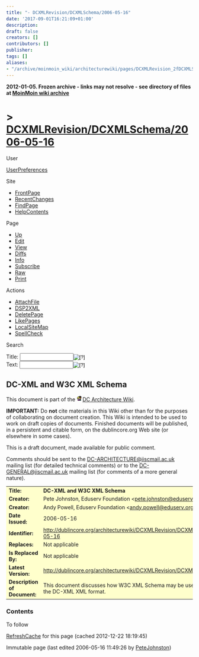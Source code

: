 ```yaml
---
title: "- DCXMLRevision/DCXMLSchema/2006-05-16"
date: '2017-09-01T16:21:09+01:00'
description: 
draft: false
creators: []
contributors: []
publisher: 
tags: []
aliases:
- "/archive/moinmoin_wiki/architecturewiki/pages/DCXMLRevision_2fDCXMLSchema_2f2006_2d05_2d16.html"
---
```


**2012-01-05. Frozen archive - links may not resolve - see directory of files at [MoinMoin wiki archive](/moinmoin-wiki-archive/)**

# > [DCXMLRevision/DCXMLSchema/2006-05-16](http://dublincore.org/architecturewiki/DCXMLRevision_2fDCXMLSchema_2f2006_2d05_2d16?action=fullsearch&value=%2F2006-05-16&literal=1&case=1&context=40 "Click here to do a full-text search for this title")

User

 [UserPreferences](http://dublincore.org/architecturewiki/UserPreferences)
  

Site

- [FrontPage](http://dublincore.org/architecturewiki/FrontPage)
- [RecentChanges](http://dublincore.org/architecturewiki/RecentChanges)
- [FindPage](http://dublincore.org/architecturewiki/FindPage)
- [HelpContents](http://dublincore.org/architecturewiki/HelpContents)

Page

- [Up](http://dublincore.org/architecturewiki/DCXMLRevision_2fDCXMLSchema "Up")
- [Edit](http://dublincore.org/architecturewiki/DCXMLRevision_2fDCXMLSchema_2f2006_2d05_2d16?action=edit "Edit")
- [View](http://dublincore.org/architecturewiki/DCXMLRevision_2fDCXMLSchema_2f2006_2d05_2d16 "View")
- [Diffs](http://dublincore.org/architecturewiki/DCXMLRevision_2fDCXMLSchema_2f2006_2d05_2d16?action=diff "Diffs")
- [Info](http://dublincore.org/architecturewiki/DCXMLRevision_2fDCXMLSchema_2f2006_2d05_2d16?action=info "Info")
- [Subscribe](http://dublincore.org/architecturewiki/DCXMLRevision_2fDCXMLSchema_2f2006_2d05_2d16?action=subscribe "Subscribe")
- [Raw](http://dublincore.org/architecturewiki/DCXMLRevision_2fDCXMLSchema_2f2006_2d05_2d16?action=raw "Raw")
- [Print](http://dublincore.org/architecturewiki/DCXMLRevision_2fDCXMLSchema_2f2006_2d05_2d16?action=print "Print")

Actions

- [AttachFile](http://dublincore.org/architecturewiki/DCXMLRevision_2fDCXMLSchema_2f2006_2d05_2d16?action=AttachFile)
- [DSP2XML](http://dublincore.org/architecturewiki/DCXMLRevision_2fDCXMLSchema_2f2006_2d05_2d16?action=DSP2XML)
- [DeletePage](http://dublincore.org/architecturewiki/DCXMLRevision_2fDCXMLSchema_2f2006_2d05_2d16?action=DeletePage)
- [LikePages](http://dublincore.org/architecturewiki/DCXMLRevision_2fDCXMLSchema_2f2006_2d05_2d16?action=LikePages)
- [LocalSiteMap](http://dublincore.org/architecturewiki/DCXMLRevision_2fDCXMLSchema_2f2006_2d05_2d16?action=LocalSiteMap)
- [SpellCheck](http://dublincore.org/architecturewiki/DCXMLRevision_2fDCXMLSchema_2f2006_2d05_2d16?action=SpellCheck)

Search

<form method="POST" action="/architecturewiki/DCXMLRevision_2fDCXMLSchema_2f2006_2d05_2d16">
<p>
<input name="action" value="inlinesearch" type="hidden">
<input name="context" value="40" type="hidden">
Title: <input name="text_title" size="15" maxlength="50" type="text"><input src="DCXMLRevision_2fDCXMLSchema_2f2006_2d05_2d16_files/moin-search.png" name="button_title" alt="[?]" type="image"><br>Text: <input name="text_full" size="15" maxlength="50" type="text"><input src="DCXMLRevision_2fDCXMLSchema_2f2006_2d05_2d16_files/moin-search.png" name="button_full" alt="[?]" type="image">
</p>
</form>

## DC-XML and W3C XML Schema

This document is part of the [<img src="DCXMLRevision_2fDCXMLSchema_2f2006_2d05_2d16_files/moin-inter.png" alt="[Self]" height="16" width="16">DC Architecture Wiki](http://dublincore.org/architecturewiki/ "Self").

**IMPORTANT:** Do **not** cite materials in this Wiki other than for the purposes of collaborating on document creation. This Wiki is intended to be used to work on draft copies of documents. Finished documents will be published, in a persistent and citable form, on the dublincore.org Web site (or elsewhere in some cases).

This is a draft document, made available for public comment.

Comments should be sent to the [DC-ARCHITECTURE@jiscmail.ac.uk](mailto:DC-ARCHITECTURE@jiscmail.ac.uk) mailing list (for detailed technical comments) or to the [DC-GENERAL@jiscmail.ac.uk](mailto:DC-GENERAL@jiscmail.ac.uk) mailing list (for comments of a more general nature).

<table bgcolor="#ffffcc" width="100%">
  <tbody>
    <tr>
      <td>
        <strong>Title:</strong> </td>
      <td>
        <strong>DC-XML and W3C XML Schema</strong> </td>
    </tr>
    <tr>
      <td>
        <strong>Creator:</strong> </td>
      <td>
        Pete Johnston, Eduserv Foundation &lt;<a href="mailto:pete.johnston@eduserv.org.uk">pete.johnston@eduserv.org.uk</a>&gt; </td>
    </tr>
    <tr>
      <td>
        <strong>Creator:</strong> </td>
      <td>
        Andy Powell, Eduserv Foundation &lt;<a href="mailto:andy.powell@eduserv.org.uk">andy.powell@eduserv.org.uk</a>&gt; </td>
    </tr>
    <tr>
      <td>
        <strong>Date Issued:</strong> </td>
      <td>
        2006-05-16 </td>
    </tr>
    <tr>
      <td>
        <strong>Identifier:</strong> </td>
      <td>
        <a href="http://dublincore.org/architecturewiki/DCXMLRevision/DCXMLSchema/2006-05-16">http://dublincore.org/architecturewiki/DCXMLRevision/DCXMLSchema/2006-05-16</a> </td>
    </tr>
    <tr>
      <td>
        <strong>Replaces:</strong> </td>
      <td>
        Not applicable </td>
    </tr>
    <tr>
      <td>
        <strong>Is Replaced By:</strong> </td>
      <td>
        Not applicable </td>
    </tr>
    <tr>
      <td>
        <strong>Latest Version:</strong> </td>
      <td>
        <a href="http://dublincore.org/architecturewiki/DCXMLRevision/DCXMLSchema">http://dublincore.org/architecturewiki/DCXMLRevision/DCXMLSchema</a> </td>
    </tr>
    <tr>
      <td>
        <strong>Description of Document:</strong> </td>
      <td>
        This document discusses how W3C XML Schema may be used to describe the DC-XML XML format. </td>
    </tr>
  </tbody>
</table>


### Contents

To follow

 [RefreshCache](http://dublincore.org/architecturewiki/DCXMLRevision_2fDCXMLSchema_2f2006_2d05_2d16?action=refresh&arena=Page.py&key=DCXMLRevision_2fDCXMLSchema_2f2006_2d05_2d16.text_html) for this page (cached 2012-12-22 18:19:45)  

Immutable page (last edited 2006-05-16 11:49:26 by [PeteJohnston](http://dublincore.org/architecturewiki/PeteJohnston))

